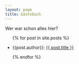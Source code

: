 ```yaml
---
layout: page
title: Gästebuch
---
```


Wer war schon alles hier?

<ul>
  {% for post in site.posts %}
    <li>
      <p>{{post.author}}: <a href="{{site.baseurl}}{{ post.url }}">{{ post.title }}</a></p>
    </li>
  {% endfor %}
</ul>
